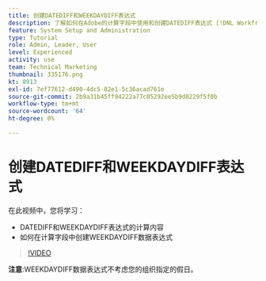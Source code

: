 ```yaml
---
title: 创建DATEDIFF和WEEKDAYDIFF表达式
description: 了解如何在Adobe的计算字段中使用和创建DATEDIFF表达式 [!DNL Workfront].
feature: System Setup and Administration
type: Tutorial
role: Admin, Leader, User
level: Experienced
activity: use
team: Technical Marketing
thumbnail: 335176.png
kt: 8913
exl-id: 7ef77612-d490-4dc5-82e1-5c36acad761e
source-git-commit: 2b9a31b45ff94222a77c05292ee5b9d8229f5f0b
workflow-type: tm+mt
source-wordcount: '64'
ht-degree: 0%

---
```


# 创建DATEDIFF和WEEKDAYDIFF表达式

在此视频中，您将学习：

* DATEDIFF和WEEKDAYDIFF表达式的计算内容
* 如何在计算字段中创建WEEKDAYDIFF数据表达式

>[!VIDEO](https://video.tv.adobe.com/v/335176/?quality=12)

**注意**:WEEKDAYDIFF数据表达式不考虑您的组织指定的假日。
